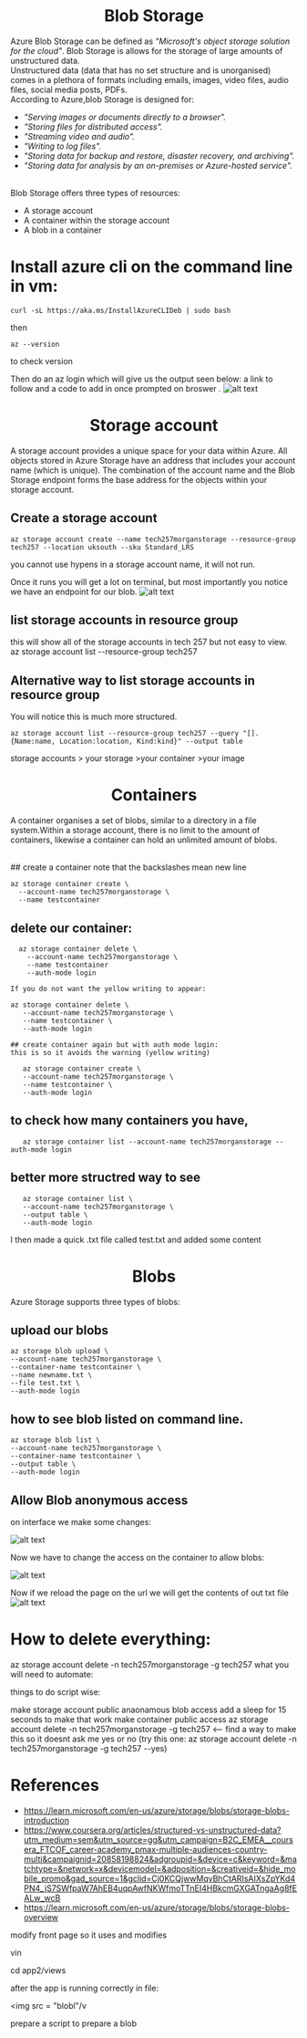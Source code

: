 # <center> Blob Storage <center/>

Azure Blob Storage can be defined as *"Microsoft's object storage solution for the cloud"*. Blob Storage is allows for the storage of large amounts of unstructured data. 
<br>
Unstructured data (data that has no set structure and is unorganised) comes in a plethora of formats including emails, images, video files, audio files, social media posts, PDFs.
<br>
According to Azure,blob Storage is designed for:
<br>
* *"Serving images or documents directly to a browser".*
* *"Storing files for distributed access".*
* *"Streaming video and audio".*
* *"Writing to log files".*
* *"Storing data for backup and restore, disaster recovery, and archiving".*
* *"Storing data for analysis by an on-premises or Azure-hosted service".*
<br>
Blob Storage offers three types of resources:

* A storage account
* A container within the storage account
* A blob in a container

# Install azure cli on the command line in vm:
  ``` 
curl -sL https://aka.ms/InstallAzureCLIDeb | sudo bash
  ``` 

then 
  ``` 
az --version
  ```  
  to check version

Then do an az login which will give us the output seen below: a link to follow and a code to add in once prompted on broswer . 
![alt text](<Screenshot 2024-03-14 at 10.06.46.png>)

# <center> Storage account <center/>

A storage account provides a unique space for your data within Azure. All objects stored in Azure Storage have an address that includes your account name (which is unique). The combination of the account name and the Blob Storage endpoint forms the base address for the objects within your storage account.

## Create a storage account
  ``` 
az storage account create --name tech257morganstorage --resource-group tech257 --location uksouth --sku Standard_LRS
  ``` 
you cannot use hypens in a storage account name, it will not run.


Once it runs you will get a lot on terminal, but most importantly you notice we have an endpoint for our blob.
![alt text](<Screenshot 2024-03-14 at 10.13.57.png>)
<br>
## list storage accounts in resource group
this will show all of the storage accounts in tech 257 but not easy to view.
az storage account list --resource-group tech257
<br>
##  Alternative way to list storage accounts in resource group
 You will notice this is much more structured.

``` 
az storage account list --resource-group tech257 --query "[].{Name:name, Location:location, Kind:kind}" --output table
``` 
storage accounts > your storage >your container >your image

# <center> Containers <center/>

A container organises a set of blobs, similar to a directory in a file system.Within a storage account, there is no limit to the amount of containers, likewise a container can hold an unlimited amount of blobs.

<br>
## create a container
 note that the backslashes mean new line

  ``` 
az storage container create \
    --account-name tech257morganstorage \
    --name testcontainer
  ``` 

 ## delete our container:
```
  az storage container delete \
    --account-name tech257morganstorage \
    --name testcontainer 
    --auth-mode login
```

    If you do not want the yellow writing to appear:
 ```
az storage container delete \
    --account-name tech257morganstorage \
    --name testcontainer \
    --auth-mode login
 ```
    

    ## create container again but with auth mode login:
    this is so it avoids the warning (yellow writing)
 ```
    az storage container create \
    --account-name tech257morganstorage \
    --name testcontainer \
    --auth-mode login
 ```


## to check how many containers you have,
 ```
    az storage container list --account-name tech257morganstorage --auth-mode login
 ```

## better more structred way to see
 ```
    az storage container list \
    --account-name tech257morganstorage \
    --output table \
    --auth-mode login
 ```

I then made a quick .txt file called test.txt and added some content

#  <center> Blobs <center/>
Azure Storage supports three types of blobs:

## upload our blobs

    az storage blob upload \
    --account-name tech257morganstorage \
    --container-name testcontainer \
    --name newname.txt \
    --file test.txt \
    --auth-mode login

## how to see blob listed on command line.

    az storage blob list \
    --account-name tech257morganstorage \
    --container-name testcontainer \
    --output table \
    --auth-mode login


## Allow Blob anonymous access

on interface we make some changes:

 ![alt text](<Screenshot 2024-03-14 at 10.51.39.png>) 

 Now we have to change the access on the container to allow blobs:

![alt text](<Screenshot 2024-03-14 at 10.54.05.png>)

Now if we  reload the page on the url we will get the contents of out txt file![alt text](<Screenshot 2024-03-14 at 10.56.08.png>)


# How to delete everything:

az storage account delete -n tech257morganstorage -g tech257
what you will need to automate:

things to do script wise:

make storage account public
anaonamous blob access
add a sleep for 15 seconds to make that work
make container public access
az storage account delete -n tech257morganstorage -g tech257 <-- find a way to make this so it doesnt ask me yes or no
(try this one: az storage account delete -n tech257morganstorage -g tech257 --yes)

# References
* https://learn.microsoft.com/en-us/azure/storage/blobs/storage-blobs-introduction <br>
* https://www.coursera.org/articles/structured-vs-unstructured-data?utm_medium=sem&utm_source=gg&utm_campaign=B2C_EMEA__coursera_FTCOF_career-academy_pmax-multiple-audiences-country-multi&campaignid=20858198824&adgroupid=&device=c&keyword=&matchtype=&network=x&devicemodel=&adposition=&creativeid=&hide_mobile_promo&gad_source=1&gclid=Cj0KCQjwwMqvBhCtARIsAIXsZpYKd4PN4_jS7SWfpaW7AhEB4uqpAwfNKWfmoTTnEI4HBkcmGXGATngaAg8fEALw_wcB <br>
* https://learn.microsoft.com/en-us/azure/storage/blobs/storage-blobs-overview
  
modify front page so it uses and modifies 

vin

cd app2/views

after the app is running correctly in file:

<img src = "blobl"/v 


prepare a script to prepare a blob
